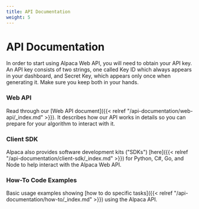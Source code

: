 ```yaml
---
title: API Documentation
weight: 5
---
```


# API Documentation

In order to start using Alpaca Web API, you will need to obtain your API key. An API key consists of two strings, 
one called Key ID which always appears in your dashboard, and Secret Key, which appears only once when generating 
it. Make sure you keep both in your hands.

### Web API

Read through our [Web API document]({{< relref "/api-documentation/web-api/_index.md" >}}). It describes
how our API works in details so you can prepare for your algorithm to interact with it.

### Client SDK

Alpaca also provides software development kits ("SDKs") [here]({{< relref "/api-documentation/client-sdk/_index.md" >}}) 
for Python, C#, Go, and Node to help interact with the Alpaca Web API.

### How-To Code Examples

Basic usage examples showing [how to do specific tasks]({{< relref "/api-documentation/how-to/_index.md" >}}) 
using the Alpaca API. 